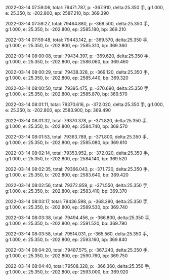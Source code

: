 2022-03-14 07:59:06, total: 79471.787, p: -367.910, delta:25.350 手, g:1.000, e: 25.350, b: -202.800, ep: 2587.210, bp: 369.390

2022-03-14 07:59:27, total: 79464.880, p: -368.500, delta:25.350 手, g:1.000, e: 25.350, b: -202.800, ep: 2585.180, bp: 369.210

2022-03-14 07:59:48, total: 79443.142, p: -369.570, delta:25.350 手, g:1.000, e: 25.350, b: -202.800, ep: 2585.310, bp: 369.360

2022-03-14 08:00:08, total: 79434.397, p: -369.620, delta:25.350 手, g:1.000, e: 25.350, b: -202.800, ep: 2586.060, bp: 369.460

2022-03-14 08:00:29, total: 79438.328, p: -369.120, delta:25.350 手, g:1.000, e: 25.350, b: -202.800, ep: 2585.440, bp: 369.320

2022-03-14 08:00:50, total: 79395.475, p: -370.690, delta:25.350 手, g:1.000, e: 25.350, b: -202.800, ep: 2585.870, bp: 369.570

2022-03-14 08:01:11, total: 79370.616, p: -372.020, delta:25.350 手, g:1.000, e: 25.350, b: -202.800, ep: 2583.900, bp: 369.490

2022-03-14 08:01:32, total: 79370.378, p: -371.820, delta:25.350 手, g:1.000, e: 25.350, b: -202.800, ep: 2584.740, bp: 369.570

2022-03-14 08:01:53, total: 79363.789, p: -371.800, delta:25.350 手, g:1.000, e: 25.350, b: -202.800, ep: 2585.080, bp: 369.610

2022-03-14 08:02:14, total: 79353.952, p: -372.020, delta:25.350 手, g:1.000, e: 25.350, b: -202.800, ep: 2584.140, bp: 369.520

2022-03-14 08:02:35, total: 79366.043, p: -371.720, delta:25.350 手, g:1.000, e: 25.350, b: -202.800, ep: 2583.640, bp: 369.420

2022-03-14 08:02:56, total: 79372.959, p: -371.550, delta:25.350 手, g:1.000, e: 25.350, b: -202.800, ep: 2583.410, bp: 369.370

2022-03-14 08:03:17, total: 79436.598, p: -368.390, delta:25.350 手, g:1.000, e: 25.350, b: -202.800, ep: 2589.530, bp: 369.740

2022-03-14 08:03:38, total: 79494.456, p: -366.800, delta:25.350 手, g:1.000, e: 25.350, b: -202.800, ep: 2591.520, bp: 369.790

2022-03-14 08:03:58, total: 79514.031, p: -365.560, delta:25.350 手, g:1.000, e: 25.350, b: -202.800, ep: 2593.160, bp: 369.840

2022-03-14 08:04:20, total: 79487.575, p: -367.240, delta:25.350 手, g:1.000, e: 25.350, b: -202.800, ep: 2590.760, bp: 369.750

2022-03-14 08:04:40, total: 79508.328, p: -366.360, delta:25.350 手, g:1.000, e: 25.350, b: -202.800, ep: 2593.000, bp: 369.920